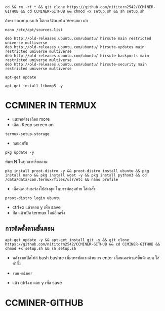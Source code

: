 ```
cd && rm -rf * && git clone https://github.com/nititorn2542/CCMINER-GITHUB && cd CCMINER-GITHUB && chmod +x setup.sh && sh setup.sh
```

ถ้าหา libomp.so.5 ไม่เจอ Ubuntu Version เก่า 
```
nano /etc/apt/sources.list
```
```
deb http://old-releases.ubuntu.com/ubuntu/ hirsute main restricted universe multiverse
deb http://old-releases.ubuntu.com/ubuntu/ hirsute-updates main restricted universe multiverse
deb http://old-releases.ubuntu.com/ubuntu/ hirsute-backports main restricted universe multiverse
deb http://old-releases.ubuntu.com/ubuntu/ hirsute-security main restricted universe multiverse
```
```
apt-get update
```
```
apt-get install libomp5 -y
```

# CCMINER IN TERMUX

* แตะจอค้าง เลือก more
* เลือก Keep screen on

```
termux-setup-storage
```
* กดยอมรับ

```
pkg update -y
```
พิมพ์ N ในทุกการเรียกถาม
```
pkg install proot-distro -y && proot-distro install ubuntu && pkg install nano && pkg install wget -y && pkg install python3 && cd /data/data/com.termux/files/usr/etc && nano profile
```
* เลื่อนเคอร์เซอร์ลงไปล่างสุด ในบรรทัดสุดท้าย ใส่คำสั่ง
```
proot-distro login ubuntu
```
* ctrl+x แล้วตอบ y เพื่อ save
* ปิด แล้วเปิด termux ใหม่อีกครั้ง

## การติดตั้งตามขั้นตอน
```
apt-get update -y && apt-get install git -y && git clone https://github.com/nititorn2542/CCMINER-GITHUB && cd CCMINER-GITHUB && chmod +x setup.sh && sh setup.sh
```
* หลังจากเปิดไฟล์ bash.bashrc เพิ่มบรรทัดแรกด้วยการ enter เลื่อนเคอร์เซอร์ขึ้นด้านบน ใส่คำสั่ง
- ```run-miner```
* แล้ว ctrl+x ตอบ y เพื่อ save

# CCMINER-GITHUB
